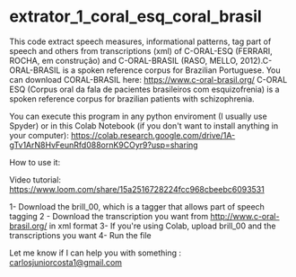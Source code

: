# extrator_1_coral_esq_coral_brasil
This code extract speech measures, informational patterns, tag part of speech and others from transcriptions (xml) of C-ORAL-ESQ (FERRARI, ROCHA, em construção) and C-ORAL-BRASIL (RASO, MELLO, 2012).C-ORAL-BRASIL is a spoken reference corpus for Brazilian Portuguese.  You can download CORAL-BRASIL here:
https://www.c-oral-brasil.org/
C-ORAL ESQ (Corpus oral da fala de pacientes brasileiros com esquizofrenia) is a spoken reference corpus for brazilian patients with schizophrenia. 

You can execute this program in any python enviroment (I usually use Spyder) or in this Colab Notebook (if you don't want to install anything in your computer):
https://colab.research.google.com/drive/1A-gTv1ArN8HvFeunRfd088ornK9COyr9?usp=sharing

How to use it:

Video tutorial: https://www.loom.com/share/15a2516728224fcc968cbeebc6093531


1- Download the brill_00, which is a tagger that allows part of speech tagging
2 - Download the transcription you want from http://www.c-oral-brasil.org/ in xml format
3- If you're using Colab, upload brill_00 and the transcriptions you want
4- Run the file

Let me know if I can help you with something : carlosjuniorcosta1@gmail.com
